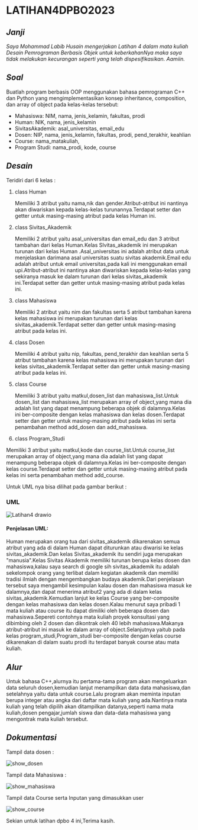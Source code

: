 # LATIHAN4DPBO2023

## *Janji*
*Saya Mohammad Labib Husain mengerjakan Latihan 4 dalam mata kuliah Desain Pemrograman Berbasis Objek untuk keberkahanNya maka saya tidak melakukan kecurangan seperti yang telah dispesifikasikan. Aamiin.*
## *Soal*
Buatlah program berbasis OOP menggunakan bahasa pemrograman C++ dan Python  yang mengimplementasikan konsep inheritance, composition, dan array of object pada kelas-kelas tersebut:
* Mahasiswa: NIM, nama, jenis_kelamin, fakultas, prodi
* Human: NIK, nama, jenis_kelamin
* SivitasAkademik: asal_universitas, email_edu
* Dosen: NIP, nama, jenis_kelamin, fakultas, prodi, pend_terakhir, keahlian
* Course: nama_matakuliah, 
* Program Studi: nama_prodi, kode, course
## *Desain*

Teridiri dari 6 kelas :
 1. class Human
    
    Memiliki 3 atribut yaitu nama,nik dan gender.Atribut-atribut ini nantinya akan diwariskan kepada kelas-kelas turunannya.Terdapat setter dan getter untuk masing-masing atribut pada kelas Human ini.
 2. class Sivitas_Akademik
 
    Memiliki 2 atribut yaitu asal_universitas dan email_edu dan 3 atribut tambahan dari kelas Human.Kelas SIvitas_akademik ini merupakan turunan dari kelas Human .Asal_universitas ini adalah atribut data untuk menjelaskan darimana asal universitas suatu sivitas akademik.Email edu adalah atribut untuk email universitas,pada kali ini menggunakan email upi.Atribut-atribut ini nantinya akan diwariskan kepada kelas-kelas yang sekiranya masuk ke dalam turunan dari kelas sivitas_akademik ini.Terdapat setter dan getter untuk masing-masing atribut pada kelas ini.
    
 3. class Mahasiswa

    Memiliki 2 atribut yaitu nim dan fakultas serta 5 atribut tambahan karena kelas mahasiswa ini merupakan turunan dari kelas sivitas_akademik.Terdapat setter dan getter untuk masing-masing atribut pada kelas ini.
    
 4. class Dosen

    Memiliki 4 atribut yaitu nip, fakultas, pend_terakhir dan keahlian serta 5 atribut tambahan karena kelas mahasiswa ini merupakan turunan dari kelas sivitas_akademik.Terdapat setter dan getter untuk masing-masing atribut pada kelas ini.
 5. class Course

    Memiliki 3 atribut yaitu matkul,dosen_list dan mahasiswa_list.Untuk dosen_list dan mahasiswa_list merupakan array of object,yang mana dia adalah list yang dapat  menampung beberapa objek di dalamnya.Kelas ini ber-composite dengan kelas mahasiswa dan kelas dosen.Terdapat setter dan getter untuk masing-masing atribut pada kelas ini serta penambahan method add_dosen dan add_mahasiswa.
 6. class Program_Studi

   Memiliki 3 atribut yaitu matkul,kode dan course_list.Untuk course_list merupakan array of object,yang mana dia adalah list yang dapat menampung beberapa objek di dalamnya.Kelas ini ber-composite dengan kelas course.Terdapat setter dan getter untuk masing-masing atribut pada kelas ini serta penambahan method add_course.

Untuk UML nya bisa dilihat pada gambar berikut :
### UML
![Latihan4 drawio](https://user-images.githubusercontent.com/119772365/223476034-fc59f670-36d3-49ce-9458-b788e9d138f8.png)

#### Penjelasan UML:
Human merupakan orang tua dari sivitas_akademik dikarenakan semua atribut yang ada di dalam Human dapat diturunkan atau diwarisi ke kelas sivitas_akademik.Dan kelas Sivitas_akademik itu sendiri juga merupakan "manusia".Kelas Sivitas Akademik memiliki turunan berupa kelas dosen dan mahasiswa,kalau saya search di google sih sivitas_akademik itu adalah sekelompok orang yang terlibat dalam kegiatan akademik dan memiliki tradisi ilmiah dengan mengembangkan budaya akademik.Dari penjelasan tersebut saya mengambil kesimpulan kalau dosen dan mahasiswa masuk ke dalamnya,dan dapat menerima atribut2 yang ada di dalam kelas sivitas_akademik.Kemudian lanjut ke kelas Course yang ber-composite dengan kelas mahasiswa dan kelas dosen.Kalau menurut saya pribadi 1 mata kuliah atau course itu dapat dimiliki oleh beberapa dosen dan mahasiswa.Sepereti contohnya mata kuliah proyek konsultasi yang dibimbing oleh 2 dosen dan dikontrak oleh 40 lebih mahasiswa.Makanya atribut-atribut ini masuk ke dalam array of object.Selanjutnya yaitub pada kelas program_studi,Program_studi ber-composite dengan kelas course dikarenakan di dalam suatu prodi itu terdapat banyak course atau mata kuliah.
## *Alur*
Untuk bahasa C++,alurnya itu pertama-tama program akan mengeluarkan data seluruh dosen,kemudian lanjut menampilkan data data mahasiswa,dan setelahnya yaitu data untuk course.Lalu program akan meminta inputan berupa integer atau angka dari daftar mata kuliah yang ada.Nantinya mata kuliah yang telah dipilih akan ditampilkan datanya,seperti nama mata kuliah,dosen pengajar,jumlah siswa dan data-data mahasiswa yang mengontrak mata kuliah tersebut.
## *Dokumentasi*
Tampil data dosen :

![show_dosen](https://user-images.githubusercontent.com/119772365/223481240-938180ae-6833-4c11-855a-3a41a6676115.png)

Tampil data Mahasiswa :

![show_mahasiswa](https://user-images.githubusercontent.com/119772365/223481381-748abfb6-305a-448e-9b94-ba86fa473a50.png)

Tampil data Course serta Inputan yang dimasukkan user

![show_course](https://user-images.githubusercontent.com/119772365/223482103-0a1b4dc7-461c-4b7d-bd2a-18a63dfb208a.png)

Sekian untuk latihan dpbo 4 ini,Terima kasih.
